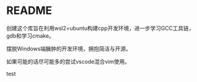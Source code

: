 # README
创建这个库旨在利用wsl2+ubuntu构建cpp开发环境，进一步学习GCC工具链，gdb和学习cmake。

摆脱Windows端臃肿的开发环境，拥抱简洁与开源。

如果可能的话尽可能多的尝试vscode混合vim使用。

test
